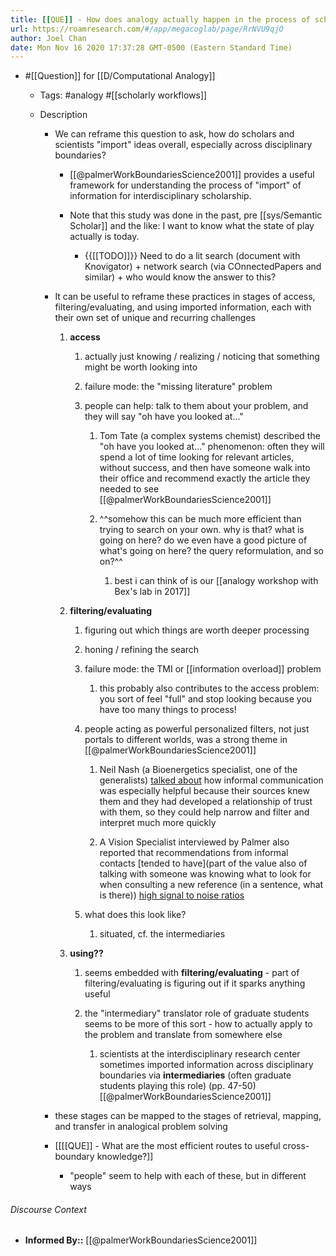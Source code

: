 ```yaml
---
title: [[QUE]] - How does analogy actually happen in the process of scholarly/scientific innovation?
url: https://roamresearch.com/#/app/megacoglab/page/RrNVU9qjO
author: Joel Chan
date: Mon Nov 16 2020 17:37:28 GMT-0500 (Eastern Standard Time)
---
```


- #[[Question]] for [[D/Computational Analogy]]

    - Tags: #analogy #[[scholarly workflows]]

    - Description

        - We can reframe this question to ask, how do scholars and scientists "import" ideas overall, especially across disciplinary boundaries?

            - [[@palmerWorkBoundariesScience2001]] provides a useful framework for understanding the process of "import" of information for interdisciplinary scholarship.

            - Note that this study was done in the past, pre [[sys/Semantic Scholar]] and the like: I want to know what the state of play actually is today.

                - {{[[TODO]]}} Need to do a lit search (document with Knovigator) + network search (via COnnectedPapers and similar) + who would know the answer to this?

        - It can be useful to reframe these practices in stages of access, filtering/evaluating, and using imported information, each with their own set of unique and recurring challenges

            1. **access**

                1. actually just knowing / realizing / noticing that something might be worth looking into

                1. failure mode: the "missing literature" problem

                1. people can help: talk to them about your problem, and they will say "oh have you looked at..."

                    1. Tom Tate (a complex systems chemist) described the "oh have you looked at..." phenomenon: often they will spend a lot of time looking for relevant articles, without success, and then have someone walk into their office and recommend exactly the article they needed to see [[@palmerWorkBoundariesScience2001]]

                    1. ^^somehow this can be much more efficient than trying to search on your own. why is that? what is going on here? do we even have a good picture of what's going on here? the query reformulation, and so on?^^

                        1. best i can think of is our [[analogy workshop with Bex's lab in 2017]]

            1. **filtering/evaluating**

                1. figuring out which things are worth deeper processing

                1. honing / refining the search

                1. failure mode: the TMI or [[information overload]] problem

                    1. this probably also contributes to the access problem: you sort of feel "full" and stop looking because you have too many things to process!

                1. people acting as powerful personalized filters, not just portals to different worlds, was a strong theme in [[@palmerWorkBoundariesScience2001]]

                    1. Neil Nash (a Bioenergetics specialist, one of the generalists) [talked about](((HqjxT28Ew))) how informal communication was especially helpful because their sources knew them and they had developed a relationship of trust with them, so they could help narrow and filter and interpret much more quickly

                    1. A Vision Specialist interviewed by Palmer also reported that recommendations from informal contacts [tended to have](part of the value also of talking with someone was knowing what to look for when consulting a new reference (in a sentence, what is there)) [high signal to noise ratios](((xT1gpt5me)))

                1. what does this look like?

                    1. situated, cf. the intermediaries

            1. **using??**

                1. seems embedded with **filtering/evaluating** - part of filtering/evaluating is figuring out if it sparks anything useful

                1. the "intermediary" translator role of graduate students seems to be more of this sort - how to actually apply to the problem and translate from somewhere else

                    1. scientists at the interdisciplinary research center sometimes imported information across disciplinary boundaries via **intermediaries** (often graduate students playing this role) (pp. 47-50) [[@palmerWorkBoundariesScience2001]]

        - these stages can be mapped to the stages of retrieval, mapping, and transfer in analogical problem solving

        - [[[[QUE]] - What are the most efficient routes to useful cross-boundary knowledge?]]

            - "people" seem to help with each of these, but in different ways

###### Discourse Context

- **Informed By::** [[@palmerWorkBoundariesScience2001]]
